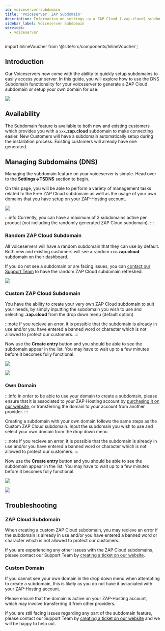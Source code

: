 ```yaml
---
id: voiceserver-subdomain
title: 'Voiceserver: ZAP Subdomain'
description: Information on settings up a ZAP Cloud (.zap.cloud) subdomain or your own domain for your voiceserver from ZAP-Hosting - ZAP-Hosting.com 
sidebar_label: Voiceserver Subdomain
services:
  - voiceserver
---
```


import InlineVoucher from '@site/src/components/InlineVoucher';

## Introduction

Our Voiceservers now come with the ability to quickly setup subdomains to easily access your server. In this guide, you will explore how to use the DNS Subdomain functionality for your voiceserver to generate a ZAP Cloud subdomain or setup your own domain for use.

![](https://screensaver01.zap-hosting.com/index.php/s/5dCaYAztCfESCdN/preview)

<InlineVoucher />

## Availability

The Subdomain feature is available to both new and existing customers which provides you with a `xxx`**.zap.cloud** subdomain to make connecting easier. New Customers will have a subdomain automatically setup during the installation process. Existing customers will already have one generated.

## Managing Subdomains (DNS)

Managing the subdomain feature on your voiceserver is simple. Head over to the **Settings->TSDNS** section to begin.

On this page, you will be able to perform a variety of management tasks related to the Free ZAP Cloud subdomain as well as the usage of your own domains that you have setup on your ZAP-Hosting account.

![](https://screensaver01.zap-hosting.com/index.php/s/iyNzw3R6iEesp3Y/preview)

:::info
Currently, you can have a maximum of 3 subdomains active per product (not including the randomly generated ZAP Cloud subdomain).
:::

### Random ZAP Cloud Subdomain

All voiceservers will have a random subdomain that they can use by default. Both new and existing customers will see a random `xxx`**.zap.cloud** subdomain on their dashboard.

If you do not see a subdomain or are facing issues, you can [contact our Support Team](https://zap-hosting.com/en/customer/support/) to have the random ZAP Cloud subdomain refreshed.

![](https://screensaver01.zap-hosting.com/index.php/s/eCXcyNbgjEnQrx4/preview)

### Custom ZAP Cloud Subdomain

You have the ability to create your very own ZAP Cloud subdomain to suit your needs, by simply inputting the subdomain you wish to use and selecting **.zap.cloud** from the drop down menu (default option).

:::note
If you recieve an error, it is possible that the subdomain is already in use and/or you have entered a banned word or character which is not allowed to protect our customers.
:::

Now use the **Create entry** button and you should be able to see the subdomain appear in the list. You may have to wait up to a few minutes before it becomes fully functional.

![](https://screensaver01.zap-hosting.com/index.php/s/odqKSyzXRLi5zRx/preview)

![](https://screensaver01.zap-hosting.com/index.php/s/yWmt4j3nWEgbN6K/preview)

### Own Domain

:::info
In order to be able to use your domain to create a subdomain, please ensure that it is associated to your ZAP-Hosting account by [purchasing it on our website](https://zap-hosting.com/en/shop/product/domain/), or transferring the domain to your account from another provider.
:::

Creating a subdomain with your own domain follows the same steps as the Custom ZAP Cloud subdomain. Input the subdomain you wish to use and select your own domain from the drop down menu.

:::note
If you recieve an error, it is possible that the subdomain is already in use and/or you have entered a banned word or character which is not allowed to protect our customers.
:::

Now use the **Create entry** button and you should be able to see the subdomain appear in the list. You may have to wait up to a few minutes before it becomes fully functional.

![](https://screensaver01.zap-hosting.com/index.php/s/Xoe8c4T9TNpby27/preview)

![](https://screensaver01.zap-hosting.com/index.php/s/AX9yFSb3nRNoKiF/preview)

## Troubleshooting

### ZAP Cloud Subdomain

When creating a custom ZAP Cloud subdomain, you may recieve an error if the subdomain is already in use and/or you have entered a banned word or character which is not allowed to protect our customers.

If you are experiencing any other issues with the ZAP Cloud subdomains, please contact our Support Team by [creating a ticket on our website](https://zap-hosting.com/en/customer/support/).

### Custom Domain

If you cannot see your own domain in the drop down menu when attempting to create a subdomain, this is likely as you do not have it associated with your ZAP-Hosting account.

Please ensure that the domain is active on your ZAP-Hosting account, which may involve transferring it from other providers.

If you are still facing issues regarding any part of the subdomain feature, please contact our Support Team by [creating a ticket on our website](https://zap-hosting.com/en/customer/support/) and we will be happy to help out.

<InlineVoucher />
